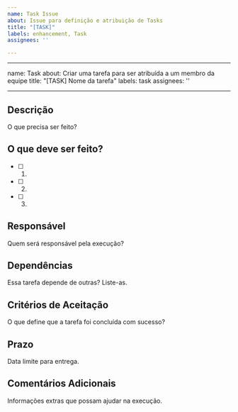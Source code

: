 ```yaml
---
name: Task Issue
about: Issue para definição e atribuição de Tasks
title: "[TASK]"
labels: enhancement, Task
assignees: ''

---
```


---
name: Task
about: Criar uma tarefa para ser atribuída a um membro da equipe
title: "[TASK] Nome da tarefa"
labels: task
assignees: ''

---

## Descrição
O que precisa ser feito?

## O que deve ser feito?
- [ ] 1.
- [ ] 2.
- [ ] 3.

## Responsável
Quem será responsável pela execução?

## Dependências
Essa tarefa depende de outras? Liste-as.

## Critérios de Aceitação
O que define que a tarefa foi concluída com sucesso?

## Prazo
Data limite para entrega.

## Comentários Adicionais
Informações extras que possam ajudar na execução.
